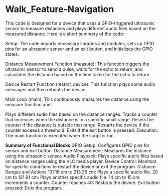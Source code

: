 # Walk_Feature-Navigation
This code is designed for a device that uses a GPIO-triggered ultrasonic sensor to measure distances and plays different audio files based on the measured distance.
Here is a short summary of the code:

Setup: The code imports necessary libraries and modules, sets up GPIO pins for an ultrasonic sensor and an exit button, and initializes the GPIO states.

Distance Measurement Function (measure): This function triggers the ultrasonic sensor to send a pulse, waits for the echo to return, and calculates the distance based on the time taken for the echo to return.

Device Restart Function (restart_device): This function plays some audio messages and then reboots the device.

Main Loop (main): This continuously measures the distance using the measure function and:

Plays different audio files based on the distance ranges.
Tracks a counter that increases when the distance is in a specific small range.
Resets the counter if the distance is outside that range.
Restarts the device if the counter exceeds a threshold.
Exits if the exit button is pressed.
Execution: The main function is executed when the script is run.

**Summary of Functional Blocks**
GPIO Setup: Configures GPIO pins for sensor and exit button.
Distance Measurement: Measures the distance using the ultrasonic sensor.
Audio Playback: Plays specific audio files based on distance ranges using the VLC media player.
Device Control: Monitors for specific conditions to restart the device or exit the program.
Distance Ranges and Actions
137.16 cm to 213.36 cm: Plays a specific audio file.
20 cm to 121.91 cm: Plays another specific audio file.
14 cm to 15 cm: Increments a counter.
Counter reaches 40: Restarts the device.
Exit button pressed: Exits the program.
